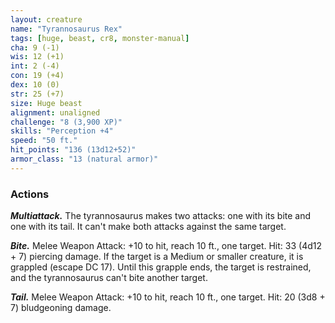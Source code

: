 ```yaml
---
layout: creature
name: "Tyrannosaurus Rex"
tags: [huge, beast, cr8, monster-manual]
cha: 9 (-1)
wis: 12 (+1)
int: 2 (-4)
con: 19 (+4)
dex: 10 (0)
str: 25 (+7)
size: Huge beast
alignment: unaligned
challenge: "8 (3,900 XP)"
skills: "Perception +4"
speed: "50 ft."
hit_points: "136 (13d12+52)"
armor_class: "13 (natural armor)"
---
```


### Actions

***Multiattack.*** The tyrannosaurus makes two attacks: one with its bite and one with its tail. It can't make both attacks against the same target.

***Bite.*** Melee Weapon Attack: +10 to hit, reach 10 ft., one target. Hit: 33 (4d12 + 7) piercing damage. If the target is a Medium or smaller creature, it is grappled (escape DC 17). Until this grapple ends, the target is restrained, and the tyrannosaurus can't bite another target.

***Tail.*** Melee Weapon Attack: +10 to hit, reach 10 ft., one target. Hit: 20 (3d8 + 7) bludgeoning damage.
